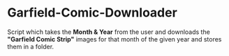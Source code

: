 # Garfield-Comic-Downloader

Script which takes the <b>Month & Year</b> from the user and downloads the <b>"Garfield Comic Strip"</b> images for that month of the given year and stores them in a folder.
